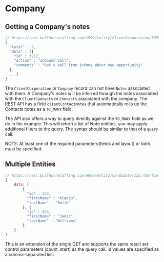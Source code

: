 # Company

## Getting a Company's notes

``` javascript
// https://rest.bullhornstaffing.com/e999/entity/ClientCorporation/5059165/clientContactNotes?fields=id,action,comments
{
  "total" : 3,
  "data" : [{
    "id" : 3212,
    "action" : "Inbound Call",
    "comments" : "Got a call from johnny about new opportunity"
  },
  ...]
}
```

The `ClientCorporation` or `Company` record can not have `Notes` associated with them.  A Company's notes will be inferred through the notes associated with the `ClientContacts` or `Contacts` associated with the company.  The REST API has a field `clientContactNotes` that automatically rolls up the Contacts notes as a `TO_MANY` field.

The API also offers a way to query directly against the `TO_MANY` field as we do in the example.  This will return a list of Note entities, you may apply additional filters to the query.  The syntax should be similar to that of a `query` call.

NOTE: At least one of the required parameters(fields and layout) or both must be specified.

## Multiple Entities

``` javascript
// https://rest.bullhornstaffing.com/e999/entity/Candidate/123,456?fields=id,firstName,lastName
{
    data: [
        {
          "id" : 123,
          "firstName" : "Alanzo",
          "lastName" : "Smith"
        }, {
          "id" : 456,
          "firstName" : "Janis",
          "lastName" : "Williams"
        }
    ]
}
```

This is an extension of the single GET and supports the same result set control parameters (count, start) as the query call. id values are specified as a comma-separated list:
